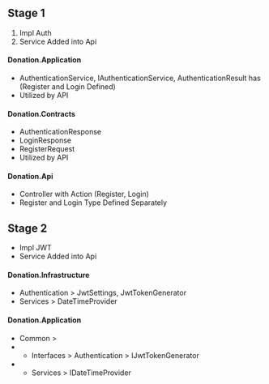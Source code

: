 ﻿## Stage 1 
1. Impl Auth 
2. Service Added into Api 

####  Donation.Application
- AuthenticationService, IAuthenticationService, AuthenticationResult has (Register and Login Defined)
- Utilized by API

#### Donation.Contracts
- AuthenticationResponse
- LoginResponse
- RegisterRequest
- Utilized by API

#### Donation.Api 
- Controller with Action (Register, Login)
- Register and Login Type Defined  Separately

## Stage 2
- Impl JWT
- Service Added into Api

#### Donation.Infrastructure
- Authentication > JwtSettings, JwtTokenGenerator
- Services > DateTimeProvider

#### Donation.Application
- Common > 
- - Interfaces > Authentication > IJwtTokenGenerator
- - Services > IDateTimeProvider


